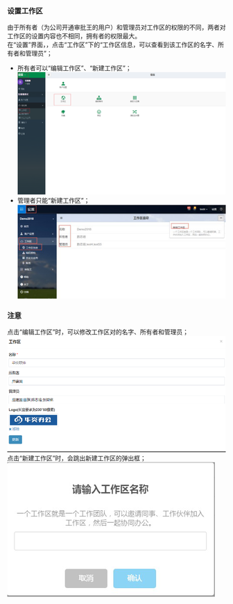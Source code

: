 ### 设置工作区
由于所有者（为公司开通审批王的用户）和管理员对工作区的权限的不同，两者对工作区的设置内容也不相同，拥有者的权限最大。<br>
在“设置”界面，，点击“工作区”下的“工作区信息，可以查看到该工作区的名字、所有者和管理员”；
- 所有者可以“编辑工作区”、“新建工作区”；
![](images/工作区1.png)
- 管理者只能“新建工作区”；
![](images/工作区2.png)
### 注意
点击“编辑工作区”时，可以修改工作区对的名字、所有者和管理员；
![](images/工作区3.png)
点击“新建工作区”时，会跳出新建工作区的弹出框；
![](images/工作区4.png)

